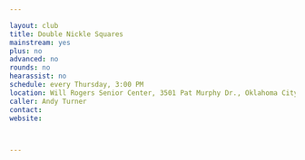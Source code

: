 ```yaml
---

layout: club
title: Double Nickle Squares
mainstream: yes
plus: no
advanced: no
rounds: no
hearassist: no
schedule: every Thursday, 3:00 PM
location: Will Rogers Senior Center, 3501 Pat Murphy Dr., Oklahoma City, OK
caller: Andy Turner
contact: 
website: 



---
```


